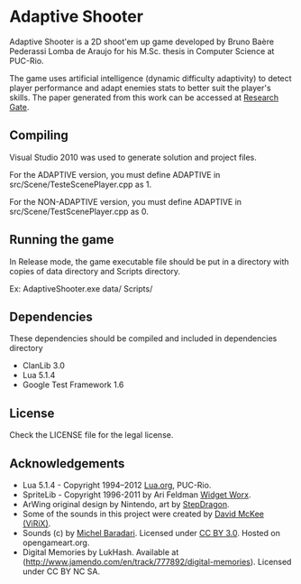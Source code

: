 Adaptive Shooter
====================

Adaptive Shooter is a 2D shoot'em up game developed by Bruno Baère Pederassi Lomba de Araujo for his M.Sc. thesis in Computer Science at PUC-Rio.

The game uses artificial intelligence (dynamic difficulty adaptivity) to detect player performance and adapt enemies stats to better suit the player's skills. The paper generated from this work can be accessed at [Research Gate](https://www.researchgate.net/publication/261550744_Evaluating_dynamic_difficulty_adaptivity_in_shoot%27em_up_games).

Compiling
---------------------
Visual Studio 2010 was used to generate solution and project files.

For the ADAPTIVE version, you must define ADAPTIVE in src/Scene/TesteScenePlayer.cpp as 1.

For the NON-ADAPTIVE version, you must define ADAPTIVE in src/Scene/TestScenePlayer.cpp as 0.

Running the game
---------------------
In Release mode, the game executable file should be put in a directory with copies of data directory and Scripts directory.

Ex:
AdaptiveShooter.exe data/ Scripts/

Dependencies
---------------------
These dependencies should be compiled and included in dependencies directory

* ClanLib 3.0
* Lua 5.1.4
* Google Test Framework 1.6

License
---------------------
Check the LICENSE file for the legal license.

Acknowledgements
---------------------

- Lua 5.1.4 - Copyright 1994–2012 [Lua.org](http://www.lua.org), PUC-Rio.
- SpriteLib - Copyright 1996-2011 by Ari Feldman [Widget Worx](http://www.widgetworx.com).
- ArWing original design by Nintendo, art by [StepDragon](http://www.pixeljoint.com/p/27164.htm).
- Some of the sounds in this project were created by [David McKee (ViRiX)](http://soundcloud.com/virix).
- Sounds (c) by [Michel Baradari](http://apollo-music.de). Licensed under [CC BY 3.0](http://creativecommons.org/licenses/by/3.0/). Hosted on opengameart.org.
- Digital Memories by LukHash. Available at (http://www.jamendo.com/en/track/777892/digital-memories). Licensed under CC BY NC SA.
